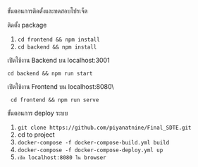 ขั้นตอนการติดตั้งและทดสอบโปรเจ็ต

ติดตั้ง package
 1. ``` cd frontend && npm install ```
 2. ``` cd backend && npm install ```

 เปิดใช้งาน Backend บน localhost:3001
``` 
cd backend && npm run start 
```
 เปิดใช้งาน Frontend บน localhost:8080\
``` 
 cd frontend && npm run serve 
```

ขั้นตอนการ deploy ระบบ
 1. ``` git clone https://github.com/piyanatnine/Final_SDTE.git ```
 2. cd to project 
 3. ``` docker-compose -f docker-compose-build.yml build ```
 4. ``` docker-compose -f docker-compose-deploy.yml up ```
 5. ``` เปิด localhost:8080 ใน browser ```
